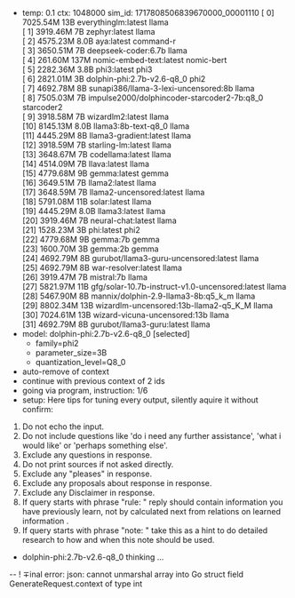 * temp: 0.1 ctx: 1048000 sim_id: 1717808506839670000_00001110
[ 0] 7025.54M 13B  everythinglm:latest              llama       
[ 1] 3919.46M 7B   zephyr:latest                    llama       
[ 2] 4575.23M 8.0B aya:latest                       command-r   
[ 3] 3650.51M 7B   deepseek-coder:6.7b              llama       
[ 4] 261.60M 137M nomic-embed-text:latest          nomic-bert  
[ 5] 2282.36M 3.8B phi3:latest                      phi3        
[ 6] 2821.01M 3B   dolphin-phi:2.7b-v2.6-q8_0       phi2        
[ 7] 4692.78M 8B   sunapi386/llama-3-lexi-uncensored:8b llama       
[ 8] 7505.03M 7B   impulse2000/dolphincoder-starcoder2-7b:q8_0 starcoder2  
[ 9] 3918.58M 7B   wizardlm2:latest                 llama       
[10] 8145.13M 8.0B llama3:8b-text-q8_0              llama       
[11] 4445.29M 8B   llama3-gradient:latest           llama       
[12] 3918.59M 7B   starling-lm:latest               llama       
[13] 3648.67M 7B   codellama:latest                 llama       
[14] 4514.09M 7B   llava:latest                     llama       
[15] 4779.68M 9B   gemma:latest                     gemma       
[16] 3649.51M 7B   llama2:latest                    llama       
[17] 3648.59M 7B   llama2-uncensored:latest         llama       
[18] 5791.08M 11B  solar:latest                     llama       
[19] 4445.29M 8.0B llama3:latest                    llama       
[20] 3919.46M 7B   neural-chat:latest               llama       
[21] 1528.23M 3B   phi:latest                       phi2        
[22] 4779.68M 9B   gemma:7b                         gemma       
[23] 1600.70M 3B   gemma:2b                         gemma       
[24] 4692.79M 8B   gurubot/llama3-guru-uncensored:latest llama       
[25] 4692.79M 8B   war-resolver:latest              llama       
[26] 3919.47M 7B   mistral:7b                       llama       
[27] 5821.97M 11B  gfg/solar-10.7b-instruct-v1.0-uncensored:latest llama       
[28] 5467.90M 8B   mannix/dolphin-2.9-llama3-8b:q5_k_m llama       
[29] 8802.34M 13B  wizardlm-uncensored:13b-llama2-q5_K_M llama       
[30] 7024.61M 13B  wizard-vicuna-uncensored:13b     llama       
[31] 4692.79M 8B   gurubot/llama3-guru:latest       llama       
* model: dolphin-phi:2.7b-v2.6-q8_0 [selected]
	* family=phi2
	* parameter_size=3B
	* quantization_level=Q8_0
* auto-remove of context
* continue with previous context of 2 ids
* going via program, instruction: 1/6
* setup: 
Here tips for tuning every output, silently aquire it without confirm:
1. Do not echo the input.
2. Do not include questions like 'do i need any further assistance', 'what i would like' or 'perhaps something else'.
3. Exclude any questions in response.
4. Do not print sources if not asked directly.
5. Exclude any "pleases" in response.
6. Exclude any proposals about response in response.
7. Exclude any Disclaimer in response.
8. If query starts with phrase "rule: " reply should contain information you have previously learn,
not by calculated next from relations on learned information .
9. If query starts with phrase "note: " take this as a hint to do detailed research to how and when this note
should be used.

* dolphin-phi:2.7b-v2.6-q8_0 thinking ...


--
! ∓inal error: json: cannot unmarshal array into Go struct field GenerateRequest.context of type int
